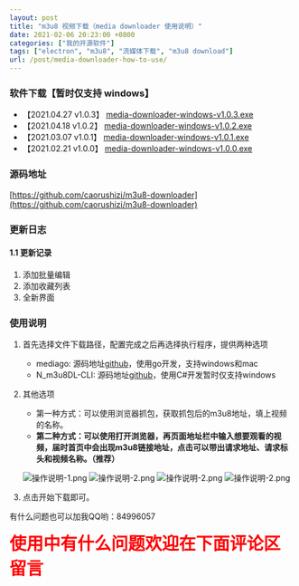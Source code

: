 ```yaml
---
layout: post
title: "m3u8 视频下载（media downloader 使用说明）"
date: 2021-02-06 20:23:00 +0800
categories: ["我的开源软件"]
tags: ["electron", "m3u8", "流媒体下载", "m3u8 download"]
url: /post/media-downloader-how-to-use/
---
```


### 软件下载【暂时仅支持 windows】

- 【2021.04.27 v1.0.3】 [media-downloader-windows-v1.0.3.exe](http://static.ziying.site/media-downloader-1.0.3%20Setup.exe)
- 【2021.04.18 v1.0.2】 [media-downloader-windows-v1.0.2.exe](http://static.ziying.site/media-downloader-1.0.2%20Setup.exe)
- 【2021.03.07 v1.0.1】 
  [media-downloader-windows-v1.0.1.exe](http://static.ziying.site/media-downloader-1.0.1%20Setup.exe)
- 【2021.02.21 v1.0.0】 
   [media-downloader-windows-v1.0.0.exe](http://static.ziying.site/media-downloader-1.0.0%20Setup.exe)

### 源码地址
[https://github.com/caorushizi/m3u8-downloader](https://github.com/caorushizi/m3u8-downloader)

### 更新日志

#### 1.1 更新记录
1. 添加批量编辑
2. 添加收藏列表
3. 全新界面


### 使用说明

1. 首先选择文件下载路径，配置完成之后再选择执行程序，提供两种选项
    - mediago: 源码地址[github](https://github.com/caorushizi/mediago)，使用go开发，支持windows和mac
    - N_m3u8DL-CLI: 源码地址[github](https://github.com/nilaoda/N_m3u8DL-CLI)，使用C#开发暂时仅支持windows
2. 其他选项
   - 第一种方式：可以使用浏览器抓包，获取抓包后的m3u8地址，填上视频的名称。
   - **第二种方式：可以使用打开浏览器，再页面地址栏中输入想要观看的视频，届时首页中会出现m3u8链接地址，点击可以带出请求地址、请求标头和视频名称。（推荐）**
   
   ![操作说明-1.png](http://static.ziying.site/2021-04-29-home.png)
   ![操作说明-2.png](http://static.ziying.site/downloader-browser.png)
   ![操作说明-2.png](http://static.ziying.site/2021-04-29-fav.png)
   ![操作说明-2.png](http://static.ziying.site/2021-04-29-setting.png)
   
3. 点击开始下载即可。


有什么问题也可以加我QQ哟：84996057

<div style="color:red;font-size:30px;font-weight: bold;">使用中有什么问题欢迎在下面评论区留言</div>
